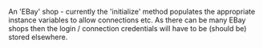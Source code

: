 An 'EBay' shop - currently the 'initialize' method populates the appropriate instance variables to allow connections etc. As there can be many EBay shops then the login / connection credentials will have to be (should be) stored elsewhere.